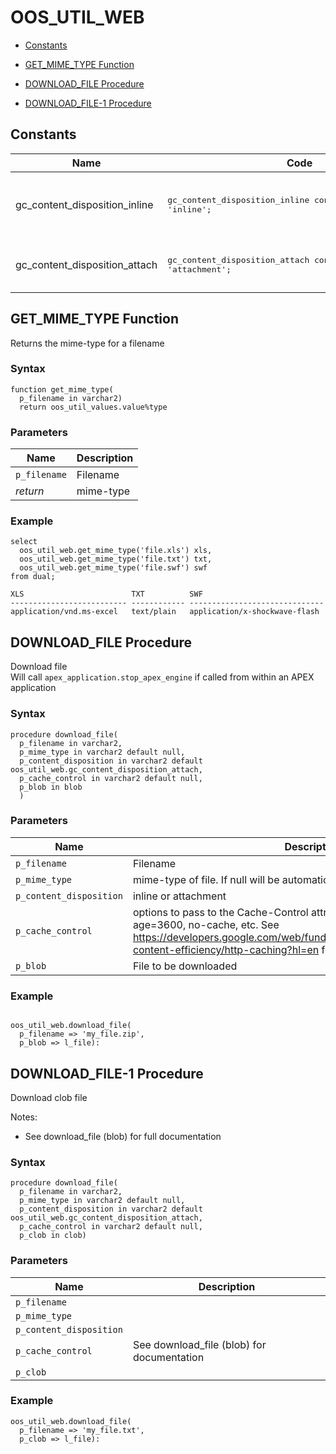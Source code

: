 # OOS_UTIL_WEB



- [Constants](#constants)



 
- [GET_MIME_TYPE Function](#get_mime_type)
 
- [DOWNLOAD_FILE Procedure](#download_file)
 
- [DOWNLOAD_FILE-1 Procedure](#download_file-1)





## Constants<a name="constants"></a>

Name | Code | Description
--- | --- | ---
gc_content_disposition_inline | <pre>gc_content_disposition_inline constant varchar2(20) := 'inline';</pre> | For downloading file and viewing inline
gc_content_disposition_attach | <pre>gc_content_disposition_attach constant varchar2(20) := 'attachment';</pre> | For downloading file as attachment






 
## GET_MIME_TYPE Function<a name="get_mime_type"></a>


<p>
<p>Returns the mime-type for a filename</p>
</p>

### Syntax
```plsql
function get_mime_type(
  p_filename in varchar2)
  return oos_util_values.value%type
```

### Parameters
Name | Description
--- | ---
`p_filename` | Filename
*return* | mime-type
 
 


### Example
```plsql
select
  oos_util_web.get_mime_type('file.xls') xls,
  oos_util_web.get_mime_type('file.txt') txt,
  oos_util_web.get_mime_type('file.swf') swf
from dual;

XLS                        TXT          SWF
-------------------------- ------------ ------------------------------
application/vnd.ms-excel   text/plain   application/x-shockwave-flash
```



 
## DOWNLOAD_FILE Procedure<a name="download_file"></a>


<p>
<p>Download file<br />Will call <code>apex_application.stop_apex_engine</code> if called from within an APEX application</p>
</p>

### Syntax
```plsql
procedure download_file(
  p_filename in varchar2,
  p_mime_type in varchar2 default null,
  p_content_disposition in varchar2 default oos_util_web.gc_content_disposition_attach,
  p_cache_control in varchar2 default null,
  p_blob in blob
  )
```

### Parameters
Name | Description
--- | ---
`p_filename` | Filename
`p_mime_type` | mime-type of file. If null will be automatically resolved via p_filename
`p_content_disposition` | inline or attachment
`p_cache_control` | options to pass to the Cache-Control attribute. Examples include max-age=3600, no-cache, etc. See <a href="https://developers.google.com/web/fundamentals/performance/optimizing-content-efficiency/http-caching?hl=en">https://developers.google.com/web/fundamentals/performance/optimizing-content-efficiency/http-caching?hl=en</a> for examples
`p_blob` | File to be downloaded
 
 


### Example
```plsql

oos_util_web.download_file(
  p_filename => 'my_file.zip',
  p_blob => l_file):
```



 
## DOWNLOAD_FILE-1 Procedure<a name="download_file-1"></a>


<p>
<p>Download clob file</p><p>Notes:</p><ul>
<li>See download_file (blob) for full documentation</li>
</ul>

</p>

### Syntax
```plsql
procedure download_file(
  p_filename in varchar2,
  p_mime_type in varchar2 default null,
  p_content_disposition in varchar2 default oos_util_web.gc_content_disposition_attach,
  p_cache_control in varchar2 default null,
  p_clob in clob)
```

### Parameters
Name | Description
--- | ---
`p_filename` | 
`p_mime_type` | 
`p_content_disposition` | 
`p_cache_control` | See download_file (blob) for documentation
`p_clob` | 
 
 


### Example
```plsql
oos_util_web.download_file(
  p_filename => 'my_file.txt',
  p_clob => l_file):
```



 
